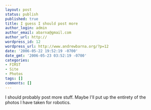 ```yaml
---
layout: post
status: publish
published: true
title: I guess I should post more
author_login: admin
author_email: abarna@gmail.com
author_url: http://
wordpress_id: 12
wordpress_url: http://www.andrewbarna.org/?p=12
date: '2006-05-22 19:52:19 -0700'
date_gmt: '2006-05-23 03:52:19 -0700'
categories:
- FIRST
- Site
- Photos
tags: []
comments: []
---
```

I should probably post more stuff. Maybe I'll put up the entirety of the photos I have taken for robotics.
